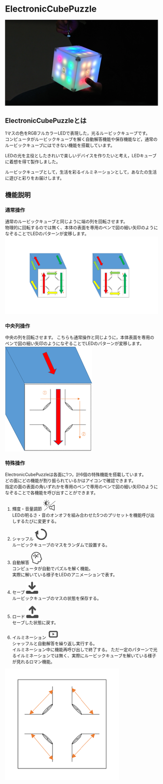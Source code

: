 # ElectronicCubePuzzle
![ElectronicCubePuzzle](./image/ECP.jpg)
## ElectronicCubePuzzleとは
1マスの色をRGBフルカラーLEDで表現した，光るルービックキューブです。  
コンピュータがルービックキューブを解く自動解答機能や保存機能など，通常のルービックキューブにはできない機能を搭載しています。

LEDの光を主役としたきれいで楽しいデバイスを作りたいと考え，LEDキューブに着想を得て製作しました。

ルービックキューブとして，生活を彩るイルミネーションとして，あなたの生活に遊びと彩りをお届けします。
## 機能説明
### 通常操作
通常のルービックキューブと同じように端の列を回転させます。  
物理的に回転するのでは無く、本体の表面を専用のペンで図の細い矢印のようになぞることでLEDのパターンが変移します。  
![basic_operation](./image/basic_operation.png)  
### 中央列操作
中央の列を回転させます。
こちらも通常操作と同じように，本体表面を専用のペンで図の細い矢印のようになぞることでLEDのパターンが変移します。  
![center_operarion](./image/center_operarion.png)  
### 特殊操作
ElectronicCubePuzzleは各面に1つ，計6個の特殊機能を搭載しています。  
どの面にどの機能が割り振られているかはアイコンで確認できます。   
指定の面の表面の角いずれかを専用のペンで専用のペンで図の細い矢印のようになぞることで各機能を呼び出すことができます。 

1. 輝度・音量調節   <img src="./image/BrightnessVolume.png" width="40">  
LEDの明るさ・音のオンオフを組み合わせた5つのプリセットを機能呼び出しするたびに変更する。

2. シャッフル       <img src="./image/shuffle.png" width="40">  
ルービックキューブのマスをランダムで設置する。

3. 自動解答         <img src="./image/AutomaticAnswer.png" width="40">  
コンピュータが自動でパズルを解く機能。  
実際に解いている様子をLEDのアニメーションで表す。

4. セーブ           <img src="./image/save.png" width="40">  
ルービックキューブのマスの状態を保存する。

5. ロード           <img src="./image/load.png" width="40">  
セーブした状態に戻す。

6. イルミネーション <img src="./image/illumination.png" width="40">  
シャッフルと自動解答を繰り返し実行する。  
イルミネーション中に機能再呼び出しで終了する。
ただ一定のパターンで光るイルミネーションでは無く、実際にルービックキューブを解いている様子が見れるロマン機能。

![special_operation](./image/special_operation.png)
